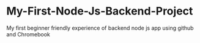 # My-First-Node-Js-Backend-Project
My first beginner friendly experience of backend node js app using github and Chromebook
